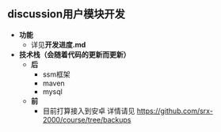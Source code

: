 ## discussion用户模块开发

* **功能**
  * 详见**开发进度.md**
* **技术栈（会随着代码的更新而更新）**
  * **后**
    * ssm框架
    * maven
    * mysql
  * **前**
    * 目前打算接入到安卓 详情请见 https://github.com/srx-2000/course/tree/backups